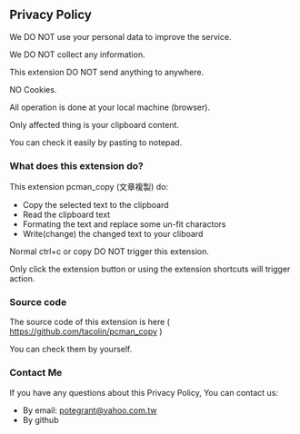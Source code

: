 ## Privacy Policy 

We DO NOT use your personal data to improve the service.

We DO NOT collect any information.

This extension DO NOT send anything to anywhere.

NO Cookies.

All operation is done at your local machine (browser).

Only affected thing is your clipboard content.

You can check it easily by pasting to notepad.

### What does this extension do?

This extension pcman_copy (文章複製) do:

- Copy the selected text to the clipboard
- Read the clipboard text
- Formating the text and replace some un-fit charactors
- Write(change) the changed text to your cliboard

Normal ctrl+c or copy DO NOT trigger this extension.

Only click the extension button or using the extension shortcuts will trigger action.

### Source code

The source code of this extension is here ( https://github.com/tacolin/pcman_copy )

You can check them by yourself.

### Contact Me

If you have any questions about this Privacy Policy, You can contact us:

- By email: potegrant@yahoo.com.tw
- By github
